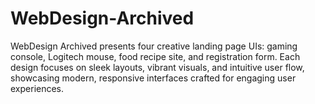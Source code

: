 # WebDesign-Archived
 WebDesign Archived presents four creative landing page UIs: gaming console, Logitech mouse, food recipe site, and registration form. Each design focuses on sleek layouts, vibrant visuals, and intuitive user flow, showcasing modern, responsive interfaces crafted for engaging user experiences.
